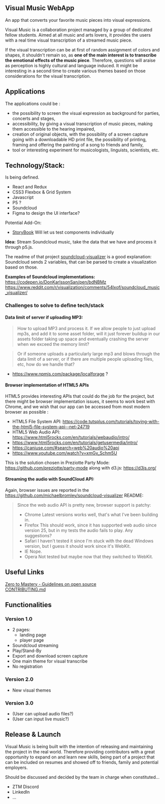 ## Visual Music WebApp
An app that converts your favorite music pieces into visual expressions. 

Visual Music is a collaboration project managed by a group of dedicated fellow students. Aimed at all music and arts lovers, it provides the users with a real time visual transcription of a streamed music piece. 

If the visual transcription can be at first of random assignment of colors and shapes, it shouldn't remain so, as **one of the main interest is to transcribe the emotional effects of the music piece**. Therefore, questions will araise as perception is highly cultural and language induced. It might be interesting in a second time to create various themes based on those considerations for the visual transcription.

## Applications
The applications could be :
* the possibility to screen the visual expression as background for parties, concerts and stages, 
* accessibility, by giving a visual transcription of music pieces, making them accessible to the hearing impaired,
* creation of original objects, with the possibility of a screen capture going with a downloadable HD print file, the possibility of printing, framing and offering the painting of a song to friends and family,
* tool or interesting experiment for musicologists, linguists, scientists, etc.

## Technology/Stack:
Is being defined.  

* React and Redux
* CSS3 Flexbox & Grid System
* Javascript
* P5 ?
* Soundcloud
* Figma to design the UI interface?

Potential Add-On:
* [StoryBook](https://storybook.js.org/) Will let us test components individually

__Idea:__ Stream Soundcloud music, take the data that we have and process it through p5.js. 

The readme of that project [soundcloud-visualizer](https://github.com/michaelbromley/soundcloud-visualizer) is a good explanation: Soundcloud sends 2 variables, that can be parsed to create a visualization based on those.

__Examples of Soundcloud implementations:__            
https://codepen.io/DonKarlssonSan/pen/bdNBMz                
https://www.reddit.com/r/visualization/comments/54lxof/soundcloud_music_visualizer/        

### Challenges to solve to define tech/stack
#### Data limit of server if uploading MP3: 
> How to upload MP3 and process it. If we allow people to just upload mp3s, and add it to some asset folder, will it just forever buildup in our assets folder taking up space and eventually crashing the server when we exceed the memory limit?

> Or if someone uploads a particularly large mp3 and blows through the data limit of a server, or if there are multiple people uploading files, etc, how do we handle that? 

* https://www.npmjs.com/package/localforage ?                 

#### Browser implementation of HTML5 APIs
HTML5 provides interesting APIs that could do the job for the project, but there might be browser implementation issues, it seems to work best with Chrome, and we wish that our app can be accessed from most modern browser as possible :                
* HTML5 File System API: https://code.tutsplus.com/tutorials/toying-with-the-html5-file-system-api--net-24719              
* HTML5 Web Audio API: https://www.html5rocks.com/en/tutorials/webaudio/intro/            
* https://www.html5rocks.com/en/tutorials/getusermedia/intro/               
* https://caniuse.com/#search=web%20audio%20api               
* https://www.youtube.com/watch?v=xmGv_Schm5U                          

This is the solution chosen in Preziotte Party Mode: https://github.com/preziotte/party-mode
along with d3.js: https://d3js.org/

#### Streaming the audio with SoundCloud API:
Again, browser issues are reported in the https://github.com/michaelbromley/soundcloud-visualizer README:
> Since the web audio API is pretty new, browser support is patchy:
> * Chrome Latest versions works well, that's what I've been building in.
> * Firefox This should work, since it has supported web audio since version 25, but in my tests the audio fails to play. Any suggestions?
> * Safari I haven't tested it since I'm stuck with the dead Windows version, but I guess it should work since it's WebKit.
> * IE Nope.
> * Opera Not tested but maybe now that they switched to WebKit.

## Useful Links
[Zero to Mastery - Guidelines on open source](https://github.com/zero-to-mastery/start-here-guidelines)            
[CONTRIBUTING.md](https://github.com/zero-to-mastery/visual-music/blob/master/CONTRIBUTING.md)


## Functionalities
### Version 1.0
* 2 pages:
  * landing page
  * player page
* Soundcloud streaming
* Play/Stand-By
* Export and download screen capture
* One main theme for visual transcribe
* No registration
    
### Version 2.0
* New visual themes
    
### Version 3.0
* (User can upload audio files?)
* (User can input live music?)

## Release & Launch
Visual Music is being built with the intention of releasing and maintaining the project in the real world. Therefore providing contributors with a great opportunity to expand on and learn new skills, being part of a project that can be included on resumes and showed off to friends, family and potential employers.

Should be discussed and decided by the team in charge when constituted...
* ZTM Discord
* LinkedIn
* ...
